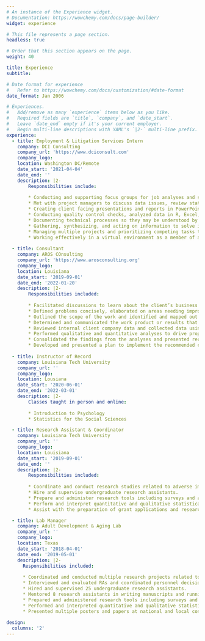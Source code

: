 ```yaml
---
# An instance of the Experience widget.
# Documentation: https://wowchemy.com/docs/page-builder/
widget: experience

# This file represents a page section.
headless: true

# Order that this section appears on the page.
weight: 40

title: Experience
subtitle:

# Date format for experience
#   Refer to https://wowchemy.com/docs/customization/#date-format
date_format: Jan 2006

# Experiences.
#   Add/remove as many `experience` items below as you like.
#   Required fields are `title`, `company`, and `date_start`.
#   Leave `date_end` empty if it's your current employer.
#   Begin multi-line descriptions with YAML's `|2-` multi-line prefix.
experience:
  - title: Employment & Litigation Services Intern
    company: DCI Consulting
    company_url: 'https://www.dciconsult.com'
    company_logo:
    location: Washington DC/Remote
    date_start: '2021-04-04'
    date_end: ''
    description: |2-
        Responsibilities include:
        
        * Conducting and supporting focus groups for job analyses and selection reviews. 
        * Met with project managers to discuss data issues, review statistical results, and draft reports.
        * Creating client facing presentations and reports in PowerPoint and Word.
        * Conducting quality control checks, analyzed data in R, Excel, and SPSS.
        * Documenting technical processes so they may be understood by a nontechnical audience.
        * Gathering, synthesizing, and acting on information to solve issues using effective critical thinking skills.
        * Managing multiple projects and prioritizing competing tasks to meet tight deadlines.
        * Working effectively in a virtual environment as a member of a team and with significant autonomy, self-discipline, and organization skills.
      
  - title: Consultant
    company: AROS COnsulting 
    company_url: 'https://www.arosconsulting.org'
    company_logo:
    location: Louisiana
    date_start: '2019-09-01'
    date_end: '2022-01-20'
    description: |2-
        Responsibilities included:
        
        * Facilitated discussions to learn about the client’s business challenges and technologies to identify existing problems and inefficiencies.
        * Defined problems concisely, elaborated on areas needing improvement, and hypothesized proposed solutions.
        * Outlined the scope of the work and identified and mapped out schedules, milestones, and required resources to meet the project objectives.
        * Determined and communicated the work product or results that were to be delivered to the client upon project completion.
        * Reviewed internal client company data and collected data using various methods such as interviewing company personnel and administering surveys.
        * Performed qualitative and quantitative analyses to drive proposed solutions.
        * Consolidated the findings from the analyses and presented recommendations to the client; provide feedback to company stakeholders.
        * Developed and presented a plan to implement the recommended changes; followed up with the client to ensure the provided solution is working.
    
  - title: Instructor of Record
    company: Louisiana Tech University
    company_url: ''
    company_logo:
    location: Lousiana
    date_start: '2020-06-01'
    date_end: '2022-03-01'
    description: |2-
        Classes taught in person and online: 
    
        * Introduction to Psychology
        * Statistics for the Social Sciences

  - title: Research Assistant & Coordinator
    company: Louisiana Tech University
    company_url: ''
    company_logo: 
    location: Louisiana
    date_start: '2019-09-01'
    date_end: ''
    description: |2-
        Responsibilities included:
        
        * Coordinate and conduct research studies related to adverse impact, diversity & inclusion, and psychometrics. 
        * Hire and supervise undergraduate research assistants. 
        * Prepare and administer research tools including surveys and assessments. 
        * Perform and interpret quantitative and qualitative statistical data analyses using software including SPSS and R 
        * Assist with the preparation of grant applications and research reports

  - title: Lab Manager
    company: Adult Development & Aging Lab
    company_url: ''
    company_logo: 
    location: Texas
    date_start: '2018-04-01'
    date_end: '2019-05-01'
    description: |2-
      Responsibilities included:
      
      * Coordinated and conducted multiple research projects related to emotional labor, compassion fatigue, and generational differences. 
      * Interviewed and evaluated RAs and coordinated personnel decisions with lab director.  
      * Hired and supervised 25 undergraduate research assistants. 
      * Mentored 8 research assistants in writing manuscripts and running statistical analyses.
      * Prepared and administered research tools including surveys and assessments. 
      * Performed and interpreted quantitative and qualitative statistical data analyses using software including SPSS and R. 
      * Presented multiple posters and papers at national and local conferences. 
    
design:
  columns: '2'
---
```

